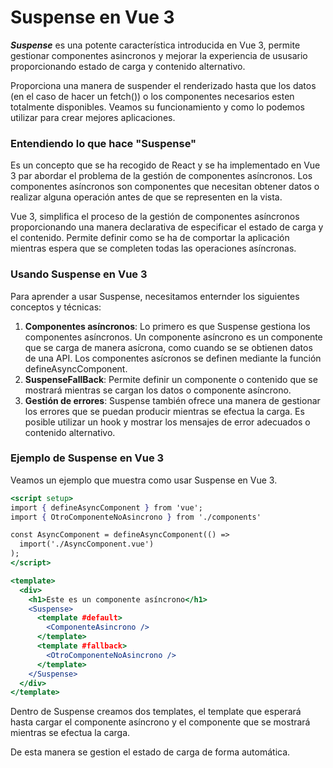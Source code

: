 # Suspense en Vue 3

***Suspense*** es una potente característica introducida en Vue 3, permite gestionar componentes asincronos y mejorar la experiencia de ususario proporcionando estado de carga y contenido alternativo.

Proporciona una manera de suspender el renderizado hasta que los datos (en el caso de hacer un fetch()) o los componentes necesarios esten totalmente disponibles. Veamos su funcionamiento y como lo podemos utilizar para crear mejores aplicaciones.

### Entendiendo lo que hace "Suspense"

Es un concepto que se ha recogido de React y se ha implementado en Vue 3 par abordar el problema de la gestión de componentes asíncronos. Los componentes asíncronos son componentes que necesitan obtener datos o realizar alguna operación antes de que se representen en la vista.

Vue 3, simplifica el proceso de la gestión de componentes asíncronos proporcionando una manera declarativa de especificar el estado de carga y el contenido. Permite definir como se ha de comportar la aplicación mientras espera que se completen todas las operaciones asíncronas.

### Usando Suspense en Vue 3

Para aprender a usar Suspense, necesitamos enternder los siguientes conceptos y técnicas:

1. **Componentes asíncronos**: Lo primero es que Suspense gestiona los componentes asíncronos. Un componente asíncrono es un componente que se carga de manera asícrona, como cuando se se obtienen datos de una API. Los componentes asícronos se definen mediante la función defineAsyncComponent.
2. **SuspenseFallBack**: Permite definir un componente o contenido que se mostrará mientras se cargan los datos o componente asíncrono.
3. **Gestión de errores**: Suspense también ofrece una manera de gestionar los errores que se puedan producir mientras se efectua la carga. Es posible utilizar un hook y mostrar los mensajes de error adecuados o contenido alternativo.


### Ejemplo de Suspense en Vue 3

Veamos un ejemplo que muestra como usar Suspense en Vue 3.

```jsx
<script setup>
import { defineAsyncComponent } from 'vue';
import { OtroComponenteNoAsincrono } from './components'

const AsyncComponent = defineAsyncComponent(() =>
  import('./AsyncComponent.vue')
);
</script>

<template>
  <div>
    <h1>Este es un componente asíncrono</h1>
    <Suspense>
      <template #default>
        <ComponenteAsincrono />
      </template>
      <template #fallback>
        <OtroComponenteNoAsincrono />
      </template>
    </Suspense>
  </div>
</template>
```

Dentro de Suspense creamos dos templates, el template que esperará hasta cargar el componente asíncrono y el componente que se mostrará mientras se efectua la carga.

De esta manera se gestion el estado de carga de forma automática.